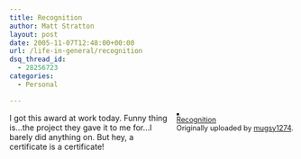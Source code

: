 ```yaml
---
title: Recognition
author: Matt Stratton
layout: post
date: 2005-11-07T12:48:00+00:00
url: /life-in-general/recognition
dsq_thread_id:
  - 28256723
categories:
  - Personal

---
```

<div style="float:right;margin-left:10px;margin-bottom:10px;">
  <a href="https://www.flickr.com/photos/mugsy/60944297/" title="photo sharing"><img src="https://static.flickr.com/27/60944297_fa4faf5096_m.jpg" alt="" style="border:solid 2px #000000;" /></a> <br /> <span style="font-size:.9em;margin-top:0;"> <a href="https://www.flickr.com/photos/mugsy/60944297/">Recognition</a> <br /> Originally uploaded by <a href="https://www.flickr.com/people/mugsy/">mugsy1274</a>. </span>
</div>

I got this award at work today. Funny thing is&#8230;the project they gave it to me for&#8230;I barely did anything on. But hey, a certificate is a certificate!